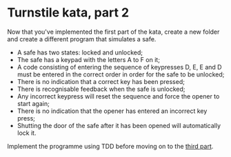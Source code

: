 # Turnstile kata, part 2

Now that you've implemented the first part of the kata, create a new folder and create a different program that simulates a safe.

* A safe has two states: locked and unlocked;
* The safe has a keypad with the letters A to F on it;
* A code consisting of entering the sequence of keypresses D, E, E and D must be entered in the correct order in order for the safe to be unlocked;
* There is no indication that a correct key has been pressed;
* There is recognisable feedback when the safe is unlocked;
* Any incorrect keypress will reset the sequence and force the opener to start again;
* There is no indication that the opener has entered an incorrect key press;
* Shutting the door of the safe after it has been opened will automatically lock it.

Implement the programme using TDD before moving on to the [third part](README_3rd.md).
